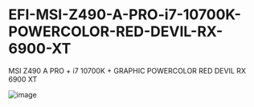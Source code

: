 # EFI-MSI-Z490-A-PRO-i7-10700K-POWERCOLOR-RED-DEVIL-RX-6900-XT


MSI Z490 A PRO + i7 10700K + GRAPHIC POWERCOLOR RED DEVIL RX 6900 XT


![image](https://user-images.githubusercontent.com/115396121/194747933-b0fef8cc-5272-4388-92e8-ba1b79b5855d.png)

